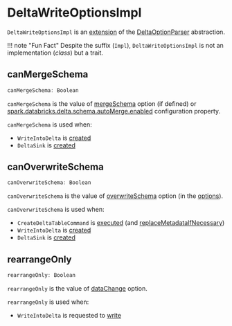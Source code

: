 # DeltaWriteOptionsImpl

`DeltaWriteOptionsImpl` is an [extension](#contract) of the [DeltaOptionParser](DeltaOptionParser.md) abstraction.

!!! note "Fun Fact"
    Despite the suffix (`Impl`), `DeltaWriteOptionsImpl` is not an implementation (_class_) but a trait.

## <span id="canMergeSchema"> canMergeSchema

```scala
canMergeSchema: Boolean
```

`canMergeSchema` is the value of [mergeSchema](options.md#MERGE_SCHEMA_OPTION) option (if defined) or [spark.databricks.delta.schema.autoMerge.enabled](configuration-properties/DeltaSQLConf.md#DELTA_SCHEMA_AUTO_MIGRATE) configuration property.

`canMergeSchema` is used when:

* `WriteIntoDelta` is [created](commands/WriteIntoDelta.md#canMergeSchema)
* `DeltaSink` is [created](DeltaSink.md#canMergeSchema)

## <span id="canOverwriteSchema"> canOverwriteSchema

```scala
canOverwriteSchema: Boolean
```

`canOverwriteSchema` is the value of [overwriteSchema](options.md#OVERWRITE_SCHEMA_OPTION) option (in the [options](DeltaOptionParser.md#options)).

`canOverwriteSchema` is used when:

* `CreateDeltaTableCommand` is [executed](commands/CreateDeltaTableCommand.md) (and [replaceMetadataIfNecessary](commands/CreateDeltaTableCommand.md#replaceMetadataIfNecessary))
* `WriteIntoDelta` is [created](commands/WriteIntoDelta.md#canOverwriteSchema)
* `DeltaSink` is [created](DeltaSink.md#canOverwriteSchema)

## <span id="rearrangeOnly"> rearrangeOnly

```scala
rearrangeOnly: Boolean
```

`rearrangeOnly` is the value of [dataChange](options.md#DATA_CHANGE_OPTION) option.

`rearrangeOnly` is used when:

* `WriteIntoDelta` is requested to [write](commands/WriteIntoDelta.md#write)
